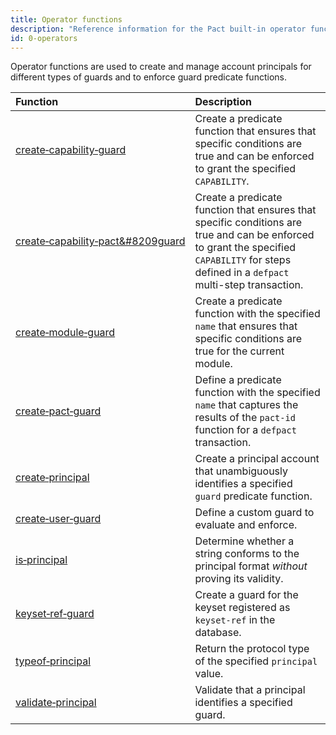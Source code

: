 ```yaml
---
title: Operator functions
description: "Reference information for the Pact built-in operator functions."
id: 0-operators
---
```


Operator functions are used to create and manage account principals for different types of guards and to enforce guard predicate functions.

| Function | Description |
| :-------- | :----------- |
| [create&#8209;capability&#8209;guard](/pact-5/guards/create-capability-guard) | Create a predicate function that ensures that specific conditions are true and can be enforced to grant the specified `CAPABILITY`. |
| [create&#8209;capability&#8209;pact&#8209guard](/pact-5/guards/create-capability-pact-guard) | Create a predicate function that ensures that specific conditions are true and can be enforced to grant the specified `CAPABILITY` for steps defined in a `defpact` multi-step transaction. |
| [create&#8209;module&#8209;guard](/pact-5/guards/create-module-guard) | Create a predicate function with the specified `name` that ensures that specific conditions are true for the current module.|
| [create&#8209;pact&#8209;guard](/pact-5/guards/create-pact-guard) | Define a predicate function with the specified `name` that captures the results of the `pact-id` function for a `defpact` transaction.  |
| [create&#8209;principal](/pact-5/guards/create-principal) | Create a principal account that unambiguously identifies a specified `guard` predicate function. |
| [create&#8209;user&#8209;guard](/pact-5/guards/create-user-guard) | Define a custom guard to evaluate and enforce. |
| [is&#8209;principal](/pact-5/guards/is-principal) | Determine whether a string conforms to the principal format *without* proving its validity.|
| [keyset&#8209;ref&#8209;guard](/pact-5/guards/keyset-ref-guard) | Create a guard for the keyset registered as `keyset-ref` in the database. |
| [typeof&#8209;principal](/pact-5/guards/typeof-principal) | Return the protocol type of the specified `principal` value.  |
| [validate&#8209;principal](/pact-5/guards/validate-principal) | Validate that a principal identifies a specified guard. |
